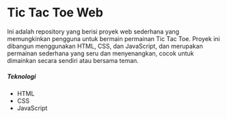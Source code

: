 # Tic Tac Toe Web

Ini adalah repository yang berisi proyek web sederhana yang memungkinkan pengguna untuk bermain permainan Tic Tac Toe. Proyek ini dibangun menggunakan HTML, CSS, dan JavaScript, dan merupakan permainan sederhana yang seru dan menyenangkan, cocok untuk dimainkan secara sendiri atau bersama teman.

##### Teknologi

- HTML
- CSS
- JavaScript
